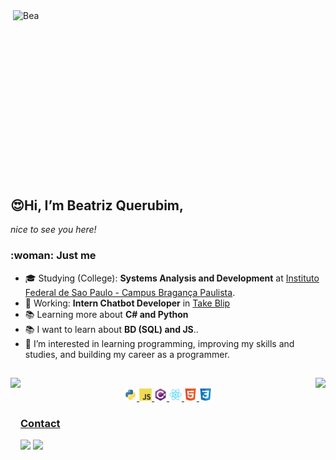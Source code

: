 <div><img align="right" height="300" width="500" alt="Bea" src="https://user-images.githubusercontent.com/88171648/150375410-862cd0cc-f020-45dd-a509-59e93c28bc50.jpg " />
</div>

## 😍Hi, I’m Beatriz Querubim, 
*nice to see you here!*
<h3> :woman: Just me </h3>

- 🎓 Studying (College): **Systems Analysis and Development** at <a href="https://bra.ifsp.edu.br/"> Instituto Federal de Sao Paulo - Campus Bragança Paulista</a>.
- 💼 Working:  **Intern Chatbot Developer** in <a href="https://www.take.net/">Take Blip</a>
- 📚 Learning more about **C# and Python**
- 📚 I want to learn about **BD (SQL) and JS**..
- 👀 I’m interested in learning programming, improving my skills and studies, and building my career as a programmer. 
 ##
<div>
  <a href="https://github.com/Bea-Querubim">
  <img align="left" height="180em" src="https://github-readme-stats.vercel.app/api?username=Bea-Querubim&show_icons=true&theme=midnight-purple&include_all_commits=true&count_private=true"/>
  <img align="right"height="180em" src="https://github-readme-stats.vercel.app/api/top-langs/?username=Bea-Querubim&layout=compact&langs_count=5&theme=midnight-purple"/>
   </div>
  
  <div style="display: inline_block" align="center"><br>
  <img alt="Python" height="20" width="20" src="https://raw.githubusercontent.com/devicons/devicon/master/icons/python/python-original.svg">
  <img alt="Javascript" height="20" width="20" src="https://raw.githubusercontent.com/devicons/devicon/master/icons/javascript/javascript-original.svg">
  <img alt="Csharp" height="20" width="20" src="https://raw.githubusercontent.com/devicons/devicon/master/icons/csharp/csharp-original.svg">
  <img alt="React" height="20" width="20" src="https://raw.githubusercontent.com/devicons/devicon/master/icons/react/react-original.svg">
  <img alt="Rafa-HTML" height="20" width="20" src="https://raw.githubusercontent.com/devicons/devicon/master/icons/html5/html5-original.svg">
  <img alt="Rafa-CSS" height="20" width="20" src="https://raw.githubusercontent.com/devicons/devicon/master/icons/css3/css3-original.svg">
  </div>
 

 <div align="left">
  
 <h3> Contact </h3> 
  
  <a href = "mailto:beatrizq.batista@outlook.com.br"><img src="https://img.shields.io/badge/Microsoft_Outlook-0078D4?style=for-the-badge&logo=microsoft-outlook&logoColor=white" target="_blank"></a>
  <a href="https://www.linkedin.com/in/beatriz-querubim-943840217" target="_blank"><img src="https://img.shields.io/badge/-LinkedIn-%230077B5?style=for-the-badge&logo=linkedin&logoColor=white" target="_blank"></a>
 </div>
